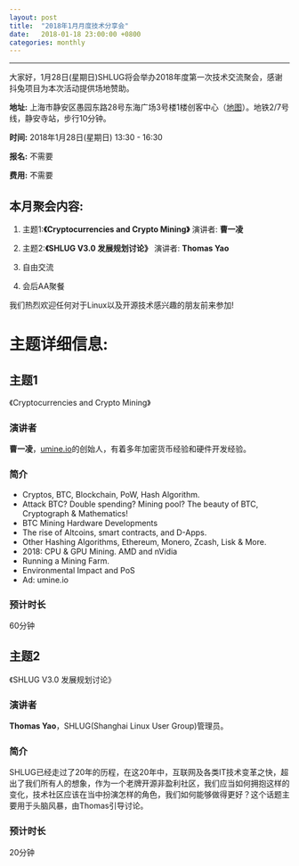 ```yaml
---
layout: post
title:  "2018年1月月度技术分享会"
date:   2018-01-18 23:00:00 +0800
categories: monthly
---
```

--------------------------------------------------------------------------------
大家好，1月28日(星期日)SHLUG将会举办2018年度第一次技术交流聚会，感谢抖兔项目为本次活动提供场地赞助。

**地址:** 上海市静安区愚园东路28号东海广场3号楼1楼创客中心（[地图](https://ditu.amap.com/place/B0FFGKWZUN)）。地铁2/7号线，静安寺站，步行10分钟。

**时间:** 2018年1月28日(星期日) 13:30 - 16:30

**报名:** 不需要

**费用:** 不需要

本月聚会内容:
---------------
1. 主题1:**《Cryptocurrencies and Crypto Mining》** 演讲者: **曹一凌**

2. 主题2:**《SHLUG V3.0 发展规划讨论》** 演讲者: **Thomas Yao**

4. 自由交流

5. 会后AA聚餐

我们热烈欢迎任何对于Linux以及开源技术感兴趣的朋友前来参加!

# 主题详细信息:
## 主题1
《Cryptocurrencies and Crypto Mining》

### 演讲者
**曹一凌**，[umine.io](https://umine.io/)的创始人，有着多年加密货币经验和硬件开发经验。

### 简介
- Cryptos, BTC, Blockchain, PoW, Hash Algorithm.
- Attack BTC? Double spending? Mining pool? The beauty of BTC, Cryptograph & Mathematics!
- BTC Mining Hardware Developments
- The rise of Altcoins, smart contracts, and D-Apps.
- Other Hashing Algorithms, Ethereum, Monero, Zcash, Lisk & More.
- 2018: CPU & GPU Mining. AMD and nVidia
- Running a Mining Farm.
- Environmental Impact and PoS
- Ad: umine.io
   
### 预计时长
60分钟

## 主题2
《SHLUG V3.0 发展规划讨论》

### 演讲者
**Thomas Yao**，SHLUG(Shanghai Linux User Group)管理员。

### 简介
SHLUG已经走过了20年的历程，在这20年中，互联网及各类IT技术变革之快，超出了我们所有人的想象，作为一个老牌开源非盈利社区，我们应当如何拥抱这样的变化，技术社区应该在当中扮演怎样的角色，我们如何能够做得更好？这个话题主要用于头脑风暴，由Thomas引导讨论。

### 预计时长
20分钟
